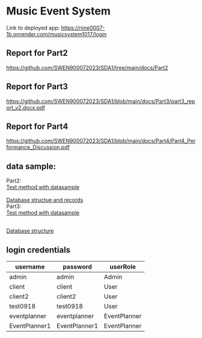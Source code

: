 # Music Event System
Link to deployed app:
https://nine0007-1b.onrender.com/musicsystem1017/login

## Report for Part2
https://github.com/SWEN900072023/SDA1/tree/main/docs/Part2

## Report for Part3
https://github.com/SWEN900072023/SDA1/blob/main/docs/Part3/part3_report_v2.docx.pdf

## Report for Part4
https://github.com/SWEN900072023/SDA1/blob/main/docs/Part4/Part4_Performance_Discussion.pdf



## data sample:
Part2:
<br>[Test method with datasample](https://github.com/SWEN900072023/SDA1/blob/main/docs/datasample/Part2_TestandDataSample.pdf)  <br>
<br>[Database structue and records](https://github.com/SWEN900072023/SDA1/blob/main/docs/datasample/databaseStructureandRecords.pdf)<br>
Part3:
<br>[Test method with datasample](docs/datasample/Part3_TestandDataSamplePDF.pdf)  <br>

<br>[Database structure](docs/datasample/Database_structure_Part3.pdf)<br>

## login credentials
|  username   | password  |userRole|
|  ----  | ----  | ----  |
| admin  | admin |Admin|
| client  | client |User|
|client2|client2|User|
|test0918|test0918|User|
|eventplanner|eventplanner|EventPlanner|
|EventPlanner1|EventPlanner1|EventPlanner|
